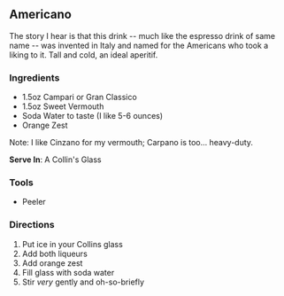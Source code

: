 ## Americano

The story I hear is that this drink -- much like the espresso drink of same name -- was invented in Italy and named for the Americans who took a liking to it. Tall and cold, an ideal aperitif.

### Ingredients
* 1.5oz Campari or Gran Classico
* 1.5oz Sweet Vermouth
* Soda Water to taste (I like 5-6 ounces)
* Orange Zest

Note: I like Cinzano for my vermouth; Carpano is too... heavy-duty.

**Serve In**: A Collin's Glass

### Tools
* Peeler

### Directions
1. Put ice in your Collins glass
2. Add both liqueurs
3. Add orange zest
4. Fill glass with soda water
5. Stir _very_ gently and oh-so-briefly
